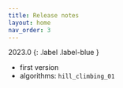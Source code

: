 ```yaml
---
title: Release notes
layout: home
nav_order: 3
---
```


<!--Don't delete ths script-->
<script src = "https://polyfill.io/v3/polyfill.min.js?features=es6"></script>
<script id = "MathJax-script" async src="https://cdn.jsdelivr.net/npm/mathjax@3/es5/tex-mml-chtml.js"></script>
<!--Don't delete ths script-->

2023.0
{: .label .label-blue }

<ul>
  <li>first version</li>
  <li>algorithms: <code>hill_climbing_01</code></li>
</ul>   
